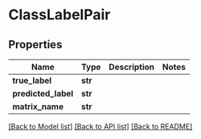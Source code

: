 # ClassLabelPair

## Properties
Name | Type | Description | Notes
------------ | ------------- | ------------- | -------------
**true_label** | **str** |  | 
**predicted_label** | **str** |  | 
**matrix_name** | **str** |  | 

[[Back to Model list]](../README.md#documentation-for-models) [[Back to API list]](../README.md#documentation-for-api-endpoints) [[Back to README]](../README.md)


